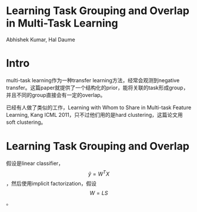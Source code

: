 # Learning Task Grouping and Overlap in Multi-Task Learning

Abhishek Kumar, Hal Daume

# Intro

multi-task learning作为一种transfer learning方法，经常会观测到negative transfer。这篇paper就提供了一个结构化的prior，能将关联的task形成group，并且不同的group直接会有一定的overlap。

已经有人做了类似的工作，Learning with Whom to Share in Multi-task Feature Learning, Kang ICML 2011，只不过他们用的是hard clustering，这篇论文用soft clustering。

# Learning Task Grouping and Overlap

假设是linear classifier，$$\hat y=W^T X$$，然后使用implicit factorization，假设$$W = L S$$。